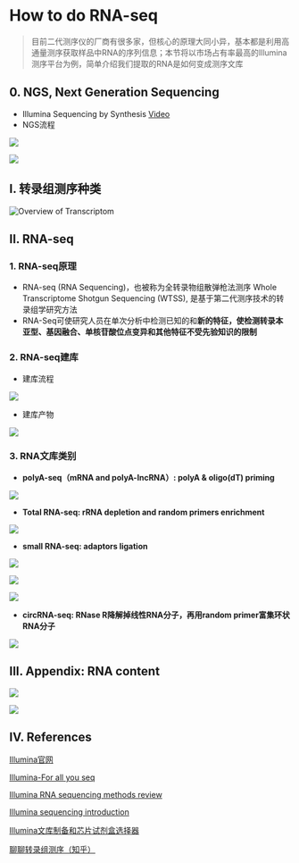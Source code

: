 # How to do RNA-seq

> 目前二代测序仪的厂商有很多家，但核心的原理大同小异，基本都是利用高通量测序获取样品中RNA的序列信息；本节将以市场占有率最高的Illumina测序平台为例，简单介绍我们提取的RNA是如何变成测序文库

## 0. NGS, Next Generation Sequencing

* Illumina Sequencing by Synthesis [Video](https://www.youtube.com/watch?v=fCd6B5HRaZ8)
* NGS流程

![](../../.gitbook/assets/NGS-overview.png)

![](../../.gitbook/assets/NGS-overview2.png)

## I. 转录组测序种类

![Overview of Transcriptom](../../.gitbook/assets/Transcriptome.png)

## II. RNA-seq

### 1. RNA-seq原理

* RNA-seq \(RNA Sequencing\)，也被称为全转录物组散弹枪法测序 Whole Transcriptome Shotgun Sequencing \(WTSS\), 是基于第二代测序技术的转录组学研究方法
* RNA-Seq可使研究人员在单次分析中检测已知的和**新的特征，使检测转录本亚型、基因融合、单核苷酸位点变异和其他特征不受先验知识的限制**

### 2. RNA-seq建库

* 建库流程

![](../../.gitbook/assets/RNA-seq_library.png)

* 建库产物

![](../../.gitbook/assets/Sequencing-fragment.png)

### 3. RNA文库类别

* **polyA-seq（mRNA and polyA-lncRNA）: polyA & oligo\(dT\) priming**

![](../../.gitbook/assets/polyA_RNA-seq.png)

* **Total RNA-seq: rRNA depletion and random primers enrichment**

![](../../.gitbook/assets/total_RNA-seq.png)

* **small RNA-seq: adaptors ligation**

![](../../.gitbook/assets/small_RNA-seq.png)

![](../../.gitbook/assets/small_RNA-seq2.png)

![](../../.gitbook/assets/small_RNA-seq3.png)

* **circRNA-seq: RNase R降解掉线性RNA分子，再用random primer富集环状RNA分子**

![](../../.gitbook/assets/circRNA-seq.png)

## III. Appendix: RNA content

![](../../.gitbook/assets/RNA-content.png)

![](../../.gitbook/assets/RNA-content-category.png)

## IV. References

[Illumina官网](https://www.illumina.com.cn/techniques/sequencing/rna-sequencing.html)

[Illumina-For all you seq](https://cloud.tsinghua.edu.cn/f/bd7e07a9abf647f083c4/)

[Illumina RNA sequencing methods review](https://cloud.tsinghua.edu.cn/f/d6ac4a1c37004acaa7d4/)

[Illumina sequencing introduction](https://cloud.tsinghua.edu.cn/f/286142b9fc27440b8b2e/)

[Illumina文库制备和芯片试剂盒选择器](https://www.illumina.com.cn/library-prep-array-kit-selector.html)

[聊聊转录组测序（知乎）](https://zhuanlan.zhihu.com/p/26319993)

